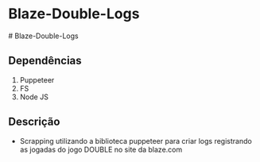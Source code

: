 ﻿# Blaze-Double-Logs

﻿# Blaze-Double-Logs

## Dependências

1. Puppeteer
2. FS
3. Node JS

## Descrição

- Scrapping utilizando a biblioteca puppeteer para criar logs registrando as jogadas do jogo DOUBLE no site da blaze.com
